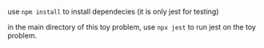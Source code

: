 use `npm install` to install dependecies (it is only jest for testing)

in the main directory of this toy problem, use `npx jest` to run jest on the toy problem.